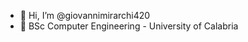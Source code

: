 - 👋 Hi, I’m @giovannimirarchi420
- 👀 BSc Computer Engineering - University of Calabria

<!---
giovannimirarchi420/giovannimirarchi420 is a ✨ special ✨ repository because its `README.md` (this file) appears on your GitHub profile.
You can click the Preview link to take a look at your changes.
--->
